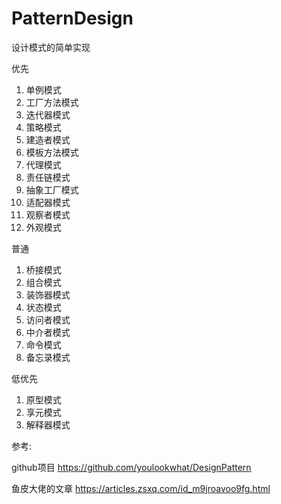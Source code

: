 # PatternDesign
设计模式的简单实现

优先
<ol><li>单例模式</li><li>工厂方法模式</li><li>迭代器模式</li><li>策略模式</li><li>建造者模式</li><li>模板方法模式</li><li>代理模式</li><li>责任链模式</li><li>抽象工厂模式</li><li>适配器模式</li><li>观察者模式</li><li>外观模式</li></ol>

普通
<ol><li>桥接模式</li><li>组合模式</li><li>装饰器模式</li><li>状态模式</li><li>访问者模式</li><li>中介者模式</li><li>命令模式</li><li>备忘录模式</li></ol>

低优先
<ol><li>原型模式</li><li>享元模式</li><li>解释器模式</li></ol>

参考:

github项目
https://github.com/youlookwhat/DesignPattern

鱼皮大佬的文章
https://articles.zsxq.com/id_m9jroavoo9fg.html
